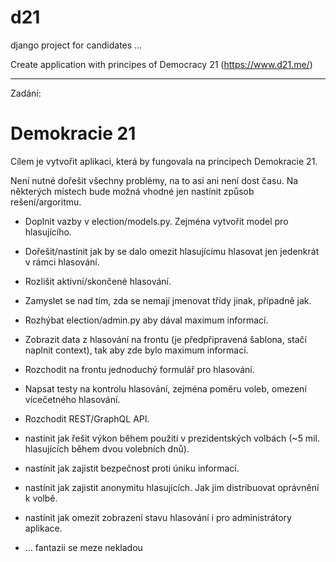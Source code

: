 # d21
django project for candidates ...

Create application with principes of Democracy 21 (https://www.d21.me/)


-------------------


Zadání:

Demokracie 21
=============

Cílem je vytvořit aplikaci, která by fungovala na principech Demokracie 21.

Není nutné dořešit všechny problémy, na to asi ani není dost času.
Na některých místech bude možná vhodné jen nastínit způsob rešení/argoritmu.

- Doplnit vazby v election/models.py. Zejména vytvořit model pro hlasujícího.
- Dořešit/nastínit jak by se dalo omezit hlasujícímu hlasovat jen jedenkrát v rámci hlasování.
- Rozlišit aktivní/skončené hlasování.
- Zamyslet se nad tím, zda se nemají jmenovat třídy jinak, případně jak.
- Rozhýbat election/admin.py aby dával maximum informací.
- Zobrazit data z hlasování na frontu (je předpřipravená šablona, stačí naplnit context), tak aby zde bylo maximum informací.
- Rozchodit na frontu jednoduchý formulář pro hlasování.
- Napsat testy na kontrolu hlasování, zejména poměru voleb, omezení vícečetného hlasování.
- Rozchodit REST/GraphQL API.

- nastínit jak řešit výkon během použití v prezidentských volbách (~5 mil. hlasujících během dvou volebních dnů).
- nastínit jak zajistit bezpečnost proti úniku informací.
- nastínit jak zajistit anonymitu hlasujících. Jak jim distribuovat oprávnění k volbě.
- nastínit jak omezit zobrazení stavu hlasování i pro administrátory aplikace.

- ... fantazii se meze nekladou

